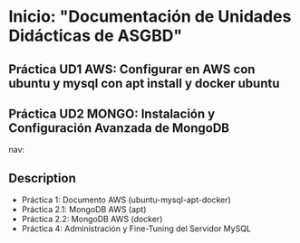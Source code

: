
# Inicio: "Documentación de Unidades Didácticas de ASGBD"

## Práctica UD1 AWS: Configurar en AWS con ubuntu y mysql con apt install y docker ubuntu

## Práctica UD2 MONGO: Instalación y Configuración Avanzada de MongoDB

nav:

## Description

* Práctica   1: Documento AWS (ubuntu-mysql-apt-docker)
* Práctica 2.1: MongoDB   AWS (apt)
* Práctica 2.2: MongoDB   AWS (docker)
* Práctica   4: Administración y Fine-Tuning del Servidor MySQL